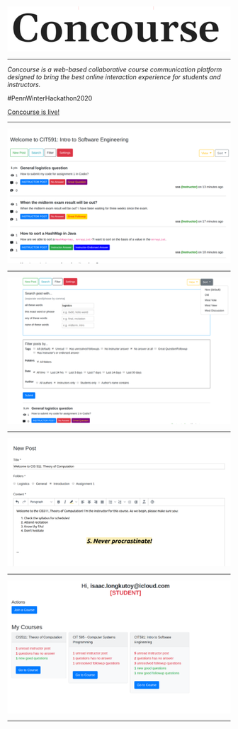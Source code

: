 
![alt text](client/src/assets/logo.png)

---

_Concourse is a web-based collaborative course communication platform designed to bring the best online interaction experience for students and instructors._

\#PennWinterHackathon2020

[Concourse is live!](http://dllqc5uhws7ff.cloudfront.net/home)

---

![alt text](client/src/assets/screenshot.png)

---

![alt text](client/src/assets/screenshot2.png)

---

![alt text](client/src/assets/screenshot3.png)

---

![alt text](client/src/assets/screenshot4.png)

---


